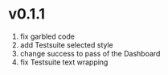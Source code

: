 # v0.1.1

1. fix garbled code
2. add Testsuite selected style
3. change success to pass of the Dashboard 
4. fix Testsuite text wrapping